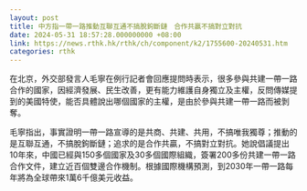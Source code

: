```yaml
---
layout: post
title: 中方指一帶一路推動互聯互通不搞脫鉤斷鏈　合作共贏不搞對立對抗
date: 2024-05-31 18:57:28.000000000 +08:00
link: https://news.rthk.hk/rthk/ch/component/k2/1755600-20240531.htm
categories: rthk
---
```


在北京，外交部發言人毛寧在例行記者會回應提問時表示，很多參與共建一帶一路合作的國家，因經濟發展、民生改善，更有能力維護自身獨立及主權，反問傳媒提到的美國特使，能否具體說出哪個國家的主權，是由於參與共建一帶一路而被剝奪。

毛寧指出，事實證明一帶一路宣導的是共商、共建、共用，不搞唯我獨尊；推動的是互聯互通，不搞脫鉤斷鏈；追求的是合作共贏，不搞對立對抗。她說倡議提出10年來，中國已經與150多個國家及30多個國際組織，簽署200多份共建一帶一路合作文件，建立近百個雙邊合作機制。根據國際機構預測，到2030年一帶一路每年將為全球帶來1萬6千億美元收益。
